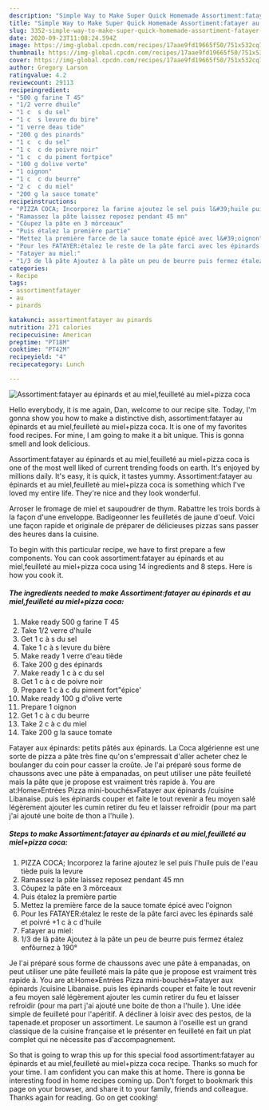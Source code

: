 ```yaml
---
description: "Simple Way to Make Super Quick Homemade Assortiment:fatayer au épinards et au miel,feuilleté au miel+pizza coca"
title: "Simple Way to Make Super Quick Homemade Assortiment:fatayer au épinards et au miel,feuilleté au miel+pizza coca"
slug: 3352-simple-way-to-make-super-quick-homemade-assortiment-fatayer-au-epinards-et-au-miel-feuillete-au-mielpizza-coca
date: 2020-09-23T11:08:24.594Z
image: https://img-global.cpcdn.com/recipes/17aae9fd19665f50/751x532cq70/assortimentfatayer-au-epinards-et-au-mielfeuillete-au-mielpizza-coca-photo-principale-de-la-recette.jpg
thumbnail: https://img-global.cpcdn.com/recipes/17aae9fd19665f50/751x532cq70/assortimentfatayer-au-epinards-et-au-mielfeuillete-au-mielpizza-coca-photo-principale-de-la-recette.jpg
cover: https://img-global.cpcdn.com/recipes/17aae9fd19665f50/751x532cq70/assortimentfatayer-au-epinards-et-au-mielfeuillete-au-mielpizza-coca-photo-principale-de-la-recette.jpg
author: Gregory Larson
ratingvalue: 4.2
reviewcount: 29113
recipeingredient:
- "500 g farine T 45"
- "1/2 verre dhuile"
- "1 c  s du sel"
- "1 c  s levure du bire"
- "1 verre deau tide"
- "200 g des pinards"
- "1 c  c du sel"
- "1 c  c de poivre noir"
- "1 c  c du piment fortpice"
- "100 g dolive verte"
- "1 oignon"
- "1 c  c du beurre"
- "2 c  c du miel"
- "200 g la sauce tomate"
recipeinstructions:
- "PIZZA COCA; Incorporez la farine ajoutez le sel puis l&#39;huile puis de l&#39;eau tiède puis la levure"
- "Ramassez la pâte laissez reposez pendant 45 mn"
- "Côupez la pâte en 3 môrceaux"
- "Puis étalez la première partie"
- "Mettez la première farce de la sauce tomate épicé avec l&#39;oignon"
- "Pour les FATAYER:étalez le reste de la pâte farci avec les épinards salé et poivré +1 c à c d&#39;huile"
- "Fatayer au miel:"
- "1/3 de lâ pâte Ajoutez à la pâte un peu de beurre puis fermez étalez enfôurnez à 190°"
categories:
- Recipe
tags:
- assortimentfatayer
- au
- pinards

katakunci: assortimentfatayer au pinards 
nutrition: 271 calories
recipecuisine: American
preptime: "PT18M"
cooktime: "PT42M"
recipeyield: "4"
recipecategory: Lunch

---
```



![Assortiment:fatayer au épinards et au miel,feuilleté au miel+pizza coca](https://img-global.cpcdn.com/recipes/17aae9fd19665f50/751x532cq70/assortimentfatayer-au-epinards-et-au-mielfeuillete-au-mielpizza-coca-photo-principale-de-la-recette.jpg)

Hello everybody, it is me again, Dan, welcome to our recipe site. Today, I'm gonna show you how to make a distinctive dish, assortiment:fatayer au épinards et au miel,feuilleté au miel+pizza coca. It is one of my favorites food recipes. For mine, I am going to make it a bit unique. This is gonna smell and look delicious.

Assortiment:fatayer au épinards et au miel,feuilleté au miel+pizza coca is one of the most well liked of current trending foods on earth. It's enjoyed by millions daily. It's easy, it is quick, it tastes yummy. Assortiment:fatayer au épinards et au miel,feuilleté au miel+pizza coca is something which I've loved my entire life. They're nice and they look wonderful.

Arroser le fromage de miel et saupoudrer de thym. Rabattre les trois bords à la façon d&#39;une enveloppe. Badigeonner les feuilletés de jaune d&#39;oeuf. Voici une façon rapide et originale de préparer de délicieuses pizzas sans passer des heures dans la cuisine.


To begin with this particular recipe, we have to first prepare a few components. You can cook assortiment:fatayer au épinards et au miel,feuilleté au miel+pizza coca using 14 ingredients and 8 steps. Here is how you cook it.

<!--inarticleads1-->

##### The ingredients needed to make Assortiment:fatayer au épinards et au miel,feuilleté au miel+pizza coca:

1. Make ready 500 g farine T 45
1. Take 1/2 verre d&#39;huile
1. Get 1 c à s du sel
1. Take 1 c à s levure du bière
1. Make ready 1 verre d&#39;eau tiède
1. Take 200 g des épinards
1. Make ready 1 c à c du sel
1. Get 1 c à c de poivre noir
1. Prepare 1 c à c du piment fort&#34;épice&#39;
1. Make ready 100 g d&#39;olive verte
1. Prepare 1 oignon
1. Get 1 c à c du beurre
1. Take 2 c à c du miel
1. Take 200 g la sauce tomate


Fatayer aux épinards: petits pâtés aux épinards. La Coca algérienne est une sorte de pizza a pâte très fine qu&#39;on s&#39;empressait d&#39;aller acheter chez le boulanger du coin pour casser la croûte. Je l&#39;ai préparé sous forme de chaussons avec une pâte à empanadas, on peut utiliser une pâte feuilleté mais la pâte que je propose est vraiment très rapide à. You are at:Home»Entrées Pizza mini-bouchés»Fatayer aux épinards /cuisine Libanaise. puis les épinards couper et faite le tout revenir a feu moyen salé légèrement ajouter les cumin retirer du feu et laisser refroidir (pour ma part j&#39;ai ajouté une boite de thon a l&#39;huile ). 

<!--inarticleads2-->

##### Steps to make Assortiment:fatayer au épinards et au miel,feuilleté au miel+pizza coca:

1. PIZZA COCA; Incorporez la farine ajoutez le sel puis l&#39;huile puis de l&#39;eau tiède puis la levure
1. Ramassez la pâte laissez reposez pendant 45 mn
1. Côupez la pâte en 3 môrceaux
1. Puis étalez la première partie
1. Mettez la première farce de la sauce tomate épicé avec l&#39;oignon
1. Pour les FATAYER:étalez le reste de la pâte farci avec les épinards salé et poivré +1 c à c d&#39;huile
1. Fatayer au miel:
1. 1/3 de lâ pâte Ajoutez à la pâte un peu de beurre puis fermez étalez enfôurnez à 190°


Je l&#39;ai préparé sous forme de chaussons avec une pâte à empanadas, on peut utiliser une pâte feuilleté mais la pâte que je propose est vraiment très rapide à. You are at:Home»Entrées Pizza mini-bouchés»Fatayer aux épinards /cuisine Libanaise. puis les épinards couper et faite le tout revenir a feu moyen salé légèrement ajouter les cumin retirer du feu et laisser refroidir (pour ma part j&#39;ai ajouté une boite de thon a l&#39;huile ). Une idée simple de feuilleté pour l&#39;apéritif. A décliner à loisir avec des pestos, de la tapenade.et proposer un assortiment. Le saumon à l&#39;oseille est un grand classique de la cuisine française et le présenter en feuilleté en fait un plat complet qui ne nécessite pas d&#39;accompagnement. 

So that is going to wrap this up for this special food assortiment:fatayer au épinards et au miel,feuilleté au miel+pizza coca recipe. Thanks so much for your time. I am confident you can make this at home. There is gonna be interesting food in home recipes coming up. Don't forget to bookmark this page on your browser, and share it to your family, friends and colleague. Thanks again for reading. Go on get cooking!

